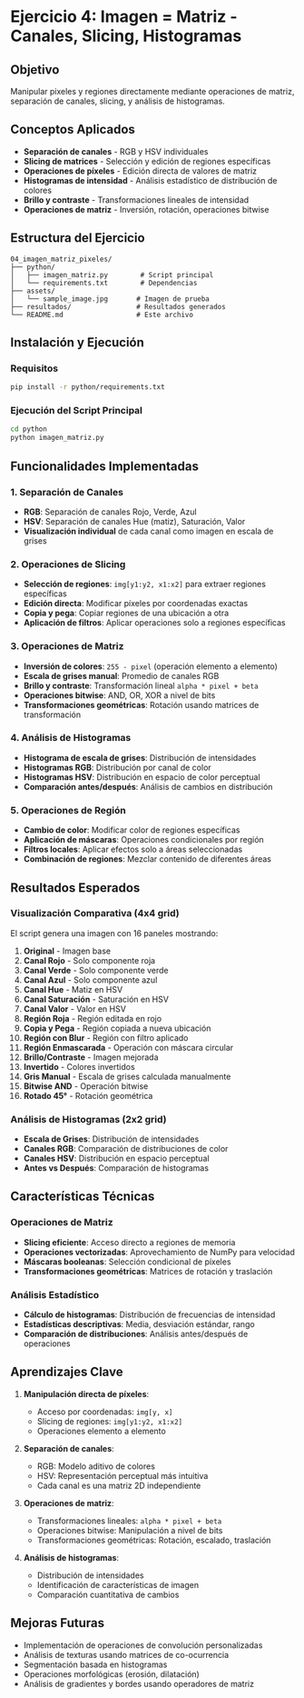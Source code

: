 # Ejercicio 4: Imagen = Matriz - Canales, Slicing, Histogramas

## Objetivo
Manipular pixeles y regiones directamente mediante operaciones de matriz, separación de canales, slicing, y análisis de histogramas.

## Conceptos Aplicados
- **Separación de canales** - RGB y HSV individuales
- **Slicing de matrices** - Selección y edición de regiones específicas
- **Operaciones de píxeles** - Edición directa de valores de matriz
- **Histogramas de intensidad** - Análisis estadístico de distribución de colores
- **Brillo y contraste** - Transformaciones lineales de intensidad
- **Operaciones de matriz** - Inversión, rotación, operaciones bitwise

## Estructura del Ejercicio
```
04_imagen_matriz_pixeles/
├── python/
│   ├── imagen_matriz.py        # Script principal
│   └── requirements.txt        # Dependencias
├── assets/
│   └── sample_image.jpg       # Imagen de prueba
├── resultados/                # Resultados generados
└── README.md                  # Este archivo
```

## Instalación y Ejecución

### Requisitos
```bash
pip install -r python/requirements.txt
```

### Ejecución del Script Principal
```bash
cd python
python imagen_matriz.py
```

## Funcionalidades Implementadas

### 1. Separación de Canales
- **RGB**: Separación de canales Rojo, Verde, Azul
- **HSV**: Separación de canales Hue (matiz), Saturación, Valor
- **Visualización individual** de cada canal como imagen en escala de grises

### 2. Operaciones de Slicing
- **Selección de regiones**: `img[y1:y2, x1:x2]` para extraer regiones específicas
- **Edición directa**: Modificar píxeles por coordenadas exactas
- **Copia y pega**: Copiar regiones de una ubicación a otra
- **Aplicación de filtros**: Aplicar operaciones solo a regiones específicas

### 3. Operaciones de Matriz
- **Inversión de colores**: `255 - pixel` (operación elemento a elemento)
- **Escala de grises manual**: Promedio de canales RGB
- **Brillo y contraste**: Transformación lineal `alpha * pixel + beta`
- **Operaciones bitwise**: AND, OR, XOR a nivel de bits
- **Transformaciones geométricas**: Rotación usando matrices de transformación

### 4. Análisis de Histogramas
- **Histograma de escala de grises**: Distribución de intensidades
- **Histogramas RGB**: Distribución por canal de color
- **Histogramas HSV**: Distribución en espacio de color perceptual
- **Comparación antes/después**: Análisis de cambios en distribución

### 5. Operaciones de Región
- **Cambio de color**: Modificar color de regiones específicas
- **Aplicación de máscaras**: Operaciones condicionales por región
- **Filtros locales**: Aplicar efectos solo a áreas seleccionadas
- **Combinación de regiones**: Mezclar contenido de diferentes áreas

## Resultados Esperados

### Visualización Comparativa (4x4 grid)
El script genera una imagen con 16 paneles mostrando:
1. **Original** - Imagen base
2. **Canal Rojo** - Solo componente roja
3. **Canal Verde** - Solo componente verde
4. **Canal Azul** - Solo componente azul
5. **Canal Hue** - Matiz en HSV
6. **Canal Saturación** - Saturación en HSV
7. **Canal Valor** - Valor en HSV
8. **Región Roja** - Región editada en rojo
9. **Copia y Pega** - Región copiada a nueva ubicación
10. **Región con Blur** - Región con filtro aplicado
11. **Región Enmascarada** - Operación con máscara circular
12. **Brillo/Contraste** - Imagen mejorada
13. **Invertido** - Colores invertidos
14. **Gris Manual** - Escala de grises calculada manualmente
15. **Bitwise AND** - Operación bitwise
16. **Rotado 45°** - Rotación geométrica

### Análisis de Histogramas (2x2 grid)
- **Escala de Grises**: Distribución de intensidades
- **Canales RGB**: Comparación de distribuciones de color
- **Canales HSV**: Distribución en espacio perceptual
- **Antes vs Después**: Comparación de histogramas

## Características Técnicas

### Operaciones de Matriz
- **Slicing eficiente**: Acceso directo a regiones de memoria
- **Operaciones vectorizadas**: Aprovechamiento de NumPy para velocidad
- **Máscaras booleanas**: Selección condicional de píxeles
- **Transformaciones geométricas**: Matrices de rotación y traslación

### Análisis Estadístico
- **Cálculo de histogramas**: Distribución de frecuencias de intensidad
- **Estadísticas descriptivas**: Media, desviación estándar, rango
- **Comparación de distribuciones**: Análisis antes/después de operaciones

## Aprendizajes Clave

1. **Manipulación directa de píxeles**:
   - Acceso por coordenadas: `img[y, x]`
   - Slicing de regiones: `img[y1:y2, x1:x2]`
   - Operaciones elemento a elemento

2. **Separación de canales**:
   - RGB: Modelo aditivo de colores
   - HSV: Representación perceptual más intuitiva
   - Cada canal es una matriz 2D independiente

3. **Operaciones de matriz**:
   - Transformaciones lineales: `alpha * pixel + beta`
   - Operaciones bitwise: Manipulación a nivel de bits
   - Transformaciones geométricas: Rotación, escalado, traslación

4. **Análisis de histogramas**:
   - Distribución de intensidades
   - Identificación de características de imagen
   - Comparación cuantitativa de cambios

## Mejoras Futuras
- Implementación de operaciones de convolución personalizadas
- Análisis de texturas usando matrices de co-ocurrencia
- Segmentación basada en histogramas
- Operaciones morfológicas (erosión, dilatación)
- Análisis de gradientes y bordes usando operadores de matriz
